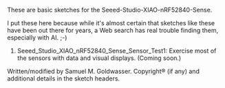 These are basic sketches for the Seeed-Studio-XIAO-nRF52840-Sense.

I put these here because while it's almost certain that sketches like these have been out there for years, a Web search has real trouble finding them, especially with AI. ;-)

1. Seeed_Studio_XIAO_nRF52840_Sense_Sensor_Test1: Exercise most of the sensors with data and visual displays. (Coming soon.)

Written/modified by Samuel M. Goldwasser.  Copyright® (if any) and additional details in the sketch headers.
